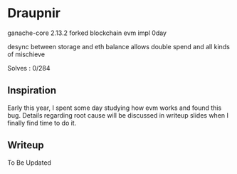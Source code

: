 # Draupnir

ganache-core 2.13.2 forked blockchain evm impl 0day 

desync between storage and eth balance allows double spend and all kinds of mischieve

Solves : 0/284

## Inspiration

Early this year, I spent some day studying how evm works and found this bug. Details regarding root cause will be discussed in writeup slides when I finally find time to do it.

## Writeup

To Be Updated
